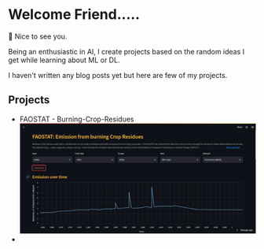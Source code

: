 # Welcome Friend.....

🤝 Nice to see you.

Being an enthusiastic in AI, I create projects based on the random ideas I get while learning about ML or DL.

I haven't written any blog posts yet but here are few of my projects.

## Projects

- FAOSTAT - Burning-Crop-Residues
![](https://github.com/Karthikputchala/FAOSTAT-Burning-Crop-Residues/blob/main/Screenshots/Screenshot%20(30).png)
- 




